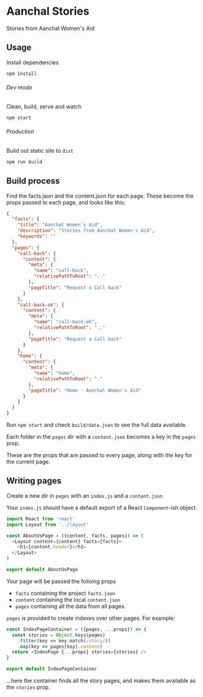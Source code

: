 # Aanchal Stories

Stories from Aanchal Women's Aid

## Usage

Install dependencies

```sh
npm install
```

###### Dev mode

Clean, build, serve and watch

```sh
npm start
```

###### Production

Build out static site to `dist`

```sh
npm run build
```

## Build process

Find the facts.json and the content.json for each page.
These become the props passed to each page, and looks like this:

```json
{
  "facts": {
    "title": "Aanchal Women's Aid",
    "description": "Stories from Aanchal Women's Aid",
    "keywords": ""
  },
  "pages": {
    "call-back": {
      "content": {
        "meta": {
          "name": "call-back",
          "relativePathToRoot": ".."
        },
        "pageTitle": "Request a Call back"
      }
    },
    "call-back-ok": {
      "content": {
        "meta": {
          "name": "call-back-ok",
          "relativePathToRoot": ".."
        },
        "pageTitle": "Request a Call back"
      }
    },
    "home": {
      "content": {
        "meta": {
          "name": "home",
          "relativePathToRoot": "."
        },
        "pageTitle": "Home - Aanchal Women's Aid"
      }
    }
  }
}
```
Run `npm start` and check `build/data.json` to see the full data available.

Each folder in the `pages` dir with a `content.json` becomes a key in the `pages` prop.

These are the props that are passed to every page, along with the key for the current page.

## Writing pages

Create a new dir in `pages` with an `index.js` and a `content.json`

Your `index.js` should have a default export of a React `Component`-ish object.


```js
import React from 'react'
import Layout from '../layout'

const AboutUsPage = ({content, facts, pages}) => (
  <Layout content={content} facts={facts}>
    <h1>{content.header}</h1>
  </Layout>
)

export default AboutUsPage
```

Your page will be passed the folloing props

- `facts` containing the project `facts.json`
- `content` containing the local `content.json`
- `pages` containing all the data from all pages.

`pages` is provided to create indexes over other pages. For example:

```js
const IndexPageContainer = ({pages, ...props}) => {
  const stories = Object.keys(pages)
    .filter(key => key.match(/story/))
    .map(key => pages[key].content)
  return <IndexPage {...props} stories={stories} />
}

export default IndexPageContainer
```

...here the container finds all the story pages, and makes them available as the `stories` prop.
